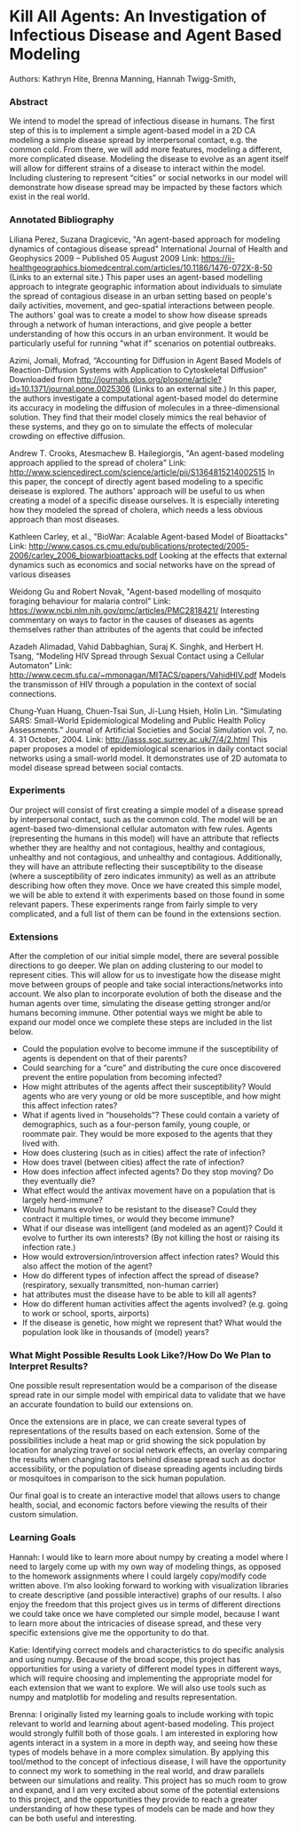 # Kill All Agents: An Investigation of Infectious Disease and Agent Based Modeling
Authors: Kathryn Hite, Brenna Manning, Hannah Twigg-Smith, 

### Abstract
We intend to model the spread of infectious disease in humans. The first step of this is to implement a simple agent-based model in a 2D CA modeling a simple disease spread by interpersonal contact, e.g. the common cold. From there, we will add more features, modeling a different, more complicated disease. Modeling the disease to evolve as an agent itself will allow for different strains of a disease to interact within the model.  Including clustering to represent “cities” or social networks in our model will demonstrate how disease spread may be impacted by these factors which exist in the real world. 

### Annotated Bibliography
Liliana Perez, Suzana Dragicevic, "An agent-based approach for modeling dynamics of contagious disease spread" International Journal of Health and Geophysics 2009 – Published 05 August 2009 Link: https://ij-healthgeographics.biomedcentral.com/articles/10.1186/1476-072X-8-50 (Links to an external site.) 
This paper uses an agent-based modelling approach to integrate geographic information about individuals to simulate the spread of contagious disease in an urban setting based on people's daily activities, movement, and geo-spatial interactions between people. The authors' goal was to create a model to show how disease spreads through a network of human interactions, and give people a better understanding of how this occurs in an urban environment. It would be particularly useful for running "what if" scenarios on potential outbreaks.

Azimi, Jomali, Mofrad, “Accounting for Diffusion in Agent Based Models of Reaction-Diffusion Systems with Application to Cytoskeletal Diffusion” Downloaded from http://journals.plos.org/plosone/article?id=10.1371/journal.pone.0025306 (Links to an external site.) In this paper, the authors investigate a computational agent-based model do determine its accuracy in modeling the diffusion of molecules in a three-dimensional solution. They find that their model closely mimics the real behavior of these systems, and they go on to simulate the effects of molecular crowding on effective diffusion.

Andrew T. Crooks, Atesmachew B. Hailegiorgis, "An agent-based modeling approach applied to the spread of cholera" Link: http://www.sciencedirect.com/science/article/pii/S1364815214002515 In this paper, the concept of directly agent based modeling to a specific deisease is explored. The authors' approach will be useful to us when creating a model of a specific disease ourselves. It is especially intereting how they modeled the spread of cholera, which needs a less obvious approach than most diseases.

Kathleen Carley, et al., "BioWar: Acalable Agent-based Model of Bioattacks" Link: http://www.casos.cs.cmu.edu/publications/protected/2005-2006/carley_2006_biowarbioattacks.pdf Looking at the effects that external dynamics such as economics and social networks have on the spread of various diseases

Weidong Gu and Robert Novak, "Agent-based modelling of mosquito foraging behaviour for malaria control" Link: https://www.ncbi.nlm.nih.gov/pmc/articles/PMC2818421/ Interesting commentary on ways to factor in the causes of diseases as agents themselves rather than attributes of the agents that could be infected

Azadeh Alimadad, Vahid Dabbaghian, Suraj K. Singhk, and Herbert H. Tsang, “Modeling HIV Spread through Sexual Contact using a Cellular Automaton” Link: http://www.cecm.sfu.ca/~mmonagan/MITACS/papers/VahidHIV.pdf  Models the transmisson of HIV through a population in the context of social connections. 

Chung-Yuan Huang, Chuen-Tsai Sun, Ji-Lung Hsieh, Holin Lin. “Simulating SARS: Small-World Epidemiological Modeling and Public Health Policy Assessments.”  Journal of Artificial Societies and Social Simulation vol. 7, no. 4. 31 October, 2004.
Link: http://jasss.soc.surrey.ac.uk/7/4/2.html  This paper proposes a model of epidemiological scenarios in daily contact social networks using a small-world model. It demonstrates use of 2D automata to model disease spread between social contacts.


### Experiments
Our project will consist of first creating a simple model of a disease spread by interpersonal contact, such as the common cold. The model will be an agent-based two-dimensional cellular automaton with few rules. Agents (representing the humans in this model) will have an attribute that reflects whether they are healthy and not contagious, healthy and contagious, unhealthy and not contagious, and unhealthy and contagious. Additionally, they will have an attribute reflecting their susceptibility to the disease (where a susceptibility of zero indicates immunity) as well as an attribute describing how often they move.
Once we have created this simple model, we will be able to extend it with experiments based on those found in some relevant papers. These experiments range from fairly simple to very complicated, and a full list of them can be found in the extensions section.

### Extensions
After the completion of our initial simple model, there are several possible directions to go deeper. We plan on adding clustering to our model to represent cities. This will allow for us to investigate how the disease might move between groups of people and take social interactions/networks into account. We also plan to incorporate evolution of both the disease and the human agents over time, simulating the disease getting stronger and/or humans becoming immune. Other potential ways we might be able to expand our model once we complete these steps are included in the list below.


- Could the population evolve to become immune if the susceptibility of agents is dependent on that of their parents?
- Could searching for a “cure” and distributing the cure once discovered prevent the entire population from becoming infected?
- How might attributes of the agents affect their susceptibility? Would agents who are very young or old be more susceptible, and how might this affect infection rates?
- What if agents lived in “households”? These could contain a variety of demographics, such as a four-person family, young couple, or roommate pair. They would be more exposed to the agents that they lived with.
- How does clustering (such as in cities) affect the rate of infection?
- How does travel (between cities) affect the rate of infection?
- How does infection affect infected agents? Do they stop moving? Do they eventually die?
- What effect would the antivax movement have on a population that is largely herd-immune?
- Would humans evolve to be resistant to the disease? Could they contract it multiple times, or would they become immune?
- What if our disease was intelligent (and modeled as an agent)? Could it evolve to further its own interests? (By not killing the host or raising its infection rate.)
- How would extroversion/introversion affect infection rates? Would this also affect the motion of the agent?
- How do different types of infection affect the spread of disease? (respiratory, sexually transmitted, non-human carrier)
- hat attributes must the disease have to be able to kill all agents?
- How do different human activities affect the agents involved? (e.g. going to work or school, sports, airports)
- If the disease is genetic, how might we represent that? What would the population look like in thousands of (model) years?

### What Might Possible Results Look Like?/How Do We Plan to Interpret Results?
One possible result representation would be a comparison of the disease spread rate in our simple model with empirical data to validate that we have an accurate foundation to build our extensions on.


Once the extensions are in place, we can create several types of representations of the results based on each extension.  Some of the possibilities include a heat map or grid showing the sick population by location for analyzing travel or social network effects, an overlay comparing the results when changing factors behind disease spread such as doctor accessibility, or the population of disease spreading agents including birds or mosquitoes in comparison to the sick human population.


Our final goal is to create an interactive model that allows users to change health, social, and economic factors before viewing the results of their custom simulation.

### Learning Goals

Hannah: I would like to learn more about numpy by creating a model where I need to largely come up with my own way of modeling things, as opposed to the homework assignments where I could largely copy/modify code written above. I’m also looking forward to working with visualization libraries to create descriptive (and possible interactive) graphs of our results. I also enjoy the freedom that this project gives us in terms of different directions we could take once we have completed our simple model, because I want to learn more about the intricacies of disease spread, and these very specific extensions give me the opportunity to do that.

Katie: Identifying correct models and characteristics to do specific analysis and using numpy.  Because of the broad scope, this project has opportunities for using a variety of different model types in different ways, which will require choosing and implementing the appropriate model for each extension that we want to explore.  We will also use tools such as numpy and matplotlib for modeling and results representation.

Brenna: I originally listed my learning goals to include working with topic relevant to world and learning about agent-based modeling. This project would strongly  fulfill both of those goals. I am interested in exploring how agents interact in a system in a more in depth way, and seeing how these types of models behave in a more complex simulation.  By applying this tool/method to the concept of infectious disease, I will have the opportunity to connect my work to something in the real world, and draw parallels between our simulations and reality.  This project has so much room to grow and expand, and I am very excited about some of the potential extensions to this project, and the opportunities they provide to reach a greater understanding of how these types of models can be made and how they can be both useful and interesting.

